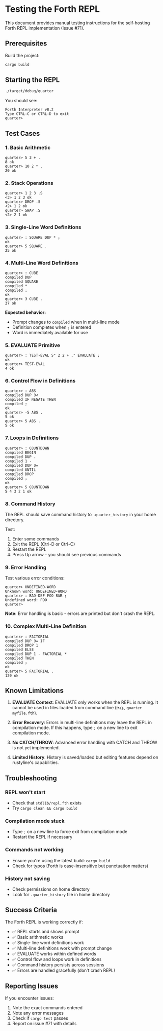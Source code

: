 # Testing the Forth REPL

This document provides manual testing instructions for the self-hosting Forth REPL implementation (Issue #71).

## Prerequisites

Build the project:
```bash
cargo build
```

## Starting the REPL

```bash
./target/debug/quarter
```

You should see:
```
Forth Interpreter v0.2
Type CTRL-C or CTRL-D to exit
quarter>
```

## Test Cases

### 1. Basic Arithmetic

```forth
quarter> 5 3 + .
8 ok
quarter> 10 2 * .
20 ok
```

### 2. Stack Operations

```forth
quarter> 1 2 3 .S
<3> 1 2 3 ok
quarter> DROP .S
<2> 1 2 ok
quarter> SWAP .S
<2> 2 1 ok
```

### 3. Single-Line Word Definitions

```forth
quarter> : SQUARE DUP * ;
ok
quarter> 5 SQUARE .
25 ok
```

### 4. Multi-Line Word Definitions

```forth
quarter> : CUBE
compiled DUP
compiled SQUARE
compiled *
compiled ;
ok
quarter> 3 CUBE .
27 ok
```

**Expected behavior:**
- Prompt changes to `compiled` when in multi-line mode
- Definition completes when `;` is entered
- Word is immediately available for use

### 5. EVALUATE Primitive

```forth
quarter> : TEST-EVAL S" 2 2 + ." EVALUATE ;
ok
quarter> TEST-EVAL
4 ok
```

### 6. Control Flow in Definitions

```forth
quarter> : ABS
compiled DUP 0<
compiled IF NEGATE THEN
compiled ;
ok
quarter> -5 ABS .
5 ok
quarter> 5 ABS .
5 ok
```

### 7. Loops in Definitions

```forth
quarter> : COUNTDOWN
compiled BEGIN
compiled DUP .
compiled 1 -
compiled DUP 0=
compiled UNTIL
compiled DROP
compiled ;
ok
quarter> 5 COUNTDOWN
5 4 3 2 1 ok
```

### 8. Command History

The REPL should save command history to `.quarter_history` in your home directory.

Test:
1. Enter some commands
2. Exit the REPL (Ctrl-D or Ctrl-C)
3. Restart the REPL
4. Press Up arrow - you should see previous commands

### 9. Error Handling

Test various error conditions:

```forth
quarter> UNDEFINED-WORD
Unknown word: UNDEFINED-WORD
quarter> : BAD-DEF FOO BAR ;
Undefined word: FOO
quarter>
```

**Note:** Error handling is basic - errors are printed but don't crash the REPL.

### 10. Complex Multi-Line Definition

```forth
quarter> : FACTORIAL
compiled DUP 0= IF
compiled DROP 1
compiled ELSE
compiled DUP 1 - FACTORIAL *
compiled THEN
compiled ;
ok
quarter> 5 FACTORIAL .
120 ok
```

## Known Limitations

1. **EVALUATE Context**: EVALUATE only works when the REPL is running. It cannot be used in files loaded from command line (e.g., `quarter myfile.fth`).

2. **Error Recovery**: Errors in multi-line definitions may leave the REPL in compilation mode. If this happens, type `;` on a new line to exit compilation mode.

3. **No CATCH/THROW**: Advanced error handling with CATCH and THROW is not yet implemented.

4. **Limited History**: History is saved/loaded but editing features depend on rustyline's capabilities.

## Troubleshooting

### REPL won't start
- Check that `stdlib/repl.fth` exists
- Try `cargo clean && cargo build`

### Compilation mode stuck
- Type `;` on a new line to force exit from compilation mode
- Restart the REPL if necessary

### Commands not working
- Ensure you're using the latest build: `cargo build`
- Check for typos (Forth is case-insensitive but punctuation matters)

### History not saving
- Check permissions on home directory
- Look for `.quarter_history` file in home directory

## Success Criteria

The Forth REPL is working correctly if:
- ✅ REPL starts and shows prompt
- ✅ Basic arithmetic works
- ✅ Single-line word definitions work
- ✅ Multi-line definitions work with prompt change
- ✅ EVALUATE works within defined words
- ✅ Control flow and loops work in definitions
- ✅ Command history persists across sessions
- ✅ Errors are handled gracefully (don't crash REPL)

## Reporting Issues

If you encounter issues:
1. Note the exact commands entered
2. Note any error messages
3. Check if `cargo test` passes
4. Report on issue #71 with details
